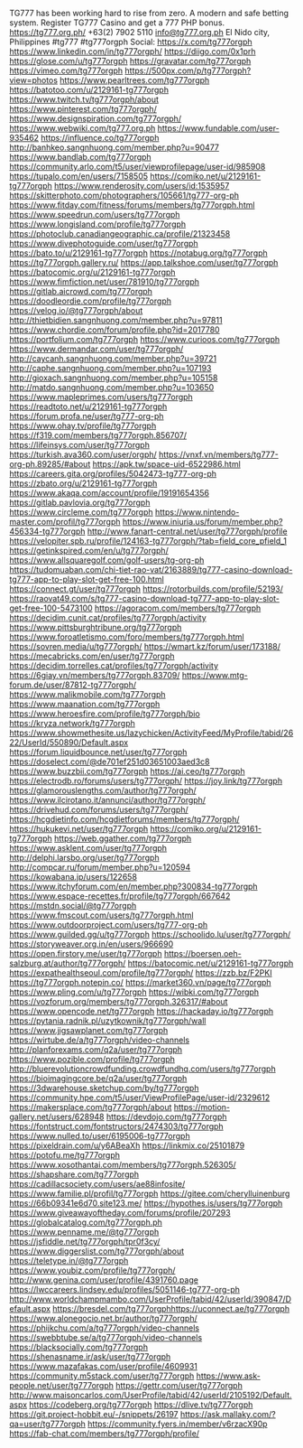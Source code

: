 TG777 has been working hard to rise from zero. A modern and safe betting system. Register TG777 Casino and get a 777 PHP bonus.
<a href="https://tg777.org.ph/">https://tg777.org.ph/</a>
+63(2) 7902 5110
info@tg777.org.ph
El Nido city, Philippines
#tg777 #tg777orgph
Social:
<a href="https://x.com/tg777orgph">https://x.com/tg777orgph</a>
<a href="https://www.linkedin.com/in/tg777orgph/">https://www.linkedin.com/in/tg777orgph/</a>
<a href="https://diigo.com/0x1prh">https://diigo.com/0x1prh</a>
<a href="https://glose.com/u/tg777orgph">https://glose.com/u/tg777orgph</a>
<a href="https://gravatar.com/tg777orgph">https://gravatar.com/tg777orgph</a>
<a href="https://vimeo.com/tg777orgph">https://vimeo.com/tg777orgph</a>
<a href="https://500px.com/p/tg777orgph?view=photos">https://500px.com/p/tg777orgph?view=photos</a>
<a href="https://www.pearltrees.com/tg777orgph">https://www.pearltrees.com/tg777orgph</a>
<a href="https://batotoo.com/u/2129161-tg777orgph">https://batotoo.com/u/2129161-tg777orgph</a>
<a href="https://www.twitch.tv/tg777orgph/about">https://www.twitch.tv/tg777orgph/about</a>
<a href="https://www.pinterest.com/tg777orgph/">https://www.pinterest.com/tg777orgph/</a>
<a href="https://www.designspiration.com/tg777orgph/">https://www.designspiration.com/tg777orgph/</a>
<a href="https://www.webwiki.com/tg777.org.ph">https://www.webwiki.com/tg777.org.ph</a>
<a href="https://www.fundable.com/user-935462">https://www.fundable.com/user-935462</a>
<a href="https://influence.co/tg777orgph">https://influence.co/tg777orgph</a>
<a href="http://banhkeo.sangnhuong.com/member.php?u=90477">http://banhkeo.sangnhuong.com/member.php?u=90477</a>
<a href="https://www.bandlab.com/tg777orgph">https://www.bandlab.com/tg777orgph</a>
<a href="https://community.arlo.com/t5/user/viewprofilepage/user-id/985908">https://community.arlo.com/t5/user/viewprofilepage/user-id/985908</a>
<a href="https://tupalo.com/en/users/7158505">https://tupalo.com/en/users/7158505</a>
<a href="https://comiko.net/u/2129161-tg777orgph">https://comiko.net/u/2129161-tg777orgph</a>
<a href="https://www.renderosity.com/users/id:1535957">https://www.renderosity.com/users/id:1535957</a>
<a href="https://skitterphoto.com/photographers/105661/tg777-org-ph">https://skitterphoto.com/photographers/105661/tg777-org-ph</a>
<a href="https://www.fitday.com/fitness/forums/members/tg777orgph.html">https://www.fitday.com/fitness/forums/members/tg777orgph.html</a>
<a href="https://www.speedrun.com/users/tg777orgph">https://www.speedrun.com/users/tg777orgph</a>
<a href="https://www.longisland.com/profile/tg777orgph">https://www.longisland.com/profile/tg777orgph</a>
<a href="https://photoclub.canadiangeographic.ca/profile/21323458">https://photoclub.canadiangeographic.ca/profile/21323458</a>
<a href="https://www.divephotoguide.com/user/tg777orgph">https://www.divephotoguide.com/user/tg777orgph</a>
<a href="https://bato.to/u/2129161-tg777orgph">https://bato.to/u/2129161-tg777orgph</a>
<a href="https://notabug.org/tg777orgph">https://notabug.org/tg777orgph</a>
<a href="https://tg777orgph.gallery.ru/">https://tg777orgph.gallery.ru/</a>
<a href="https://app.talkshoe.com/user/tg777orgph">https://app.talkshoe.com/user/tg777orgph</a>
<a href="https://batocomic.org/u/2129161-tg777orgph">https://batocomic.org/u/2129161-tg777orgph</a>
<a href="https://www.fimfiction.net/user/781910/tg777orgph">https://www.fimfiction.net/user/781910/tg777orgph</a>
<a href="https://gitlab.aicrowd.com/tg777orgph">https://gitlab.aicrowd.com/tg777orgph</a>
<a href="https://doodleordie.com/profile/tg777orgph">https://doodleordie.com/profile/tg777orgph</a>
<a href="https://velog.io/@tg777orgph/about">https://velog.io/@tg777orgph/about</a>
<a href="http://thietbidien.sangnhuong.com/member.php?u=97811">http://thietbidien.sangnhuong.com/member.php?u=97811</a>
<a href="https://www.chordie.com/forum/profile.php?id=2017780">https://www.chordie.com/forum/profile.php?id=2017780</a>
<a href="https://portfolium.com/tg777orgph">https://portfolium.com/tg777orgph</a>
<a href="https://www.curioos.com/tg777orgph">https://www.curioos.com/tg777orgph</a>
<a href="https://www.dermandar.com/user/tg777orgph/">https://www.dermandar.com/user/tg777orgph/</a>
<a href="http://caycanh.sangnhuong.com/member.php?u=39721">http://caycanh.sangnhuong.com/member.php?u=39721</a>
<a href="http://caphe.sangnhuong.com/member.php?u=107193">http://caphe.sangnhuong.com/member.php?u=107193</a>
<a href="http://gioxach.sangnhuong.com/member.php?u=105158">http://gioxach.sangnhuong.com/member.php?u=105158</a>
<a href="http://matdo.sangnhuong.com/member.php?u=103650">http://matdo.sangnhuong.com/member.php?u=103650</a>
<a href="https://www.mapleprimes.com/users/tg777orgph">https://www.mapleprimes.com/users/tg777orgph</a>
<a href="https://readtoto.net/u/2129161-tg777orgph">https://readtoto.net/u/2129161-tg777orgph</a>
<a href="https://forum.profa.ne/user/tg777-org-ph">https://forum.profa.ne/user/tg777-org-ph</a>
<a href="https://www.ohay.tv/profile/tg777orgph">https://www.ohay.tv/profile/tg777orgph</a>
<a href="https://f319.com/members/tg777orgph.856707/">https://f319.com/members/tg777orgph.856707/</a>
<a href="https://lifeinsys.com/user/tg777orgph">https://lifeinsys.com/user/tg777orgph</a>
<a href="https://turkish.ava360.com/user/orgph/">https://turkish.ava360.com/user/orgph/</a>
<a href="https://vnxf.vn/members/tg777-org-ph.89285/#about">https://vnxf.vn/members/tg777-org-ph.89285/#about</a>
<a href="https://apk.tw/space-uid-6522986.html">https://apk.tw/space-uid-6522986.html</a>
<a href="https://careers.gita.org/profiles/5042473-tg777-org-ph">https://careers.gita.org/profiles/5042473-tg777-org-ph</a>
<a href="https://zbato.org/u/2129161-tg777orgph">https://zbato.org/u/2129161-tg777orgph</a>
<a href="https://www.akaqa.com/account/profile/19191654356">https://www.akaqa.com/account/profile/19191654356</a>
<a href="https://gitlab.pavlovia.org/tg777orgph">https://gitlab.pavlovia.org/tg777orgph</a>
<a href="https://www.circleme.com/tg777orgph">https://www.circleme.com/tg777orgph</a>
<a href="https://www.nintendo-master.com/profil/tg777orgph">https://www.nintendo-master.com/profil/tg777orgph</a>
<a href="https://www.iniuria.us/forum/member.php?456334-tg777orgph">https://www.iniuria.us/forum/member.php?456334-tg777orgph</a>
<a href="http://www.fanart-central.net/user/tg777orgph/profile">http://www.fanart-central.net/user/tg777orgph/profile</a>
<a href="https://velopiter.spb.ru/profile/124163-tg777orgph/?tab=field_core_pfield_1">https://velopiter.spb.ru/profile/124163-tg777orgph/?tab=field_core_pfield_1</a>
<a href="https://getinkspired.com/en/u/tg777orgph/">https://getinkspired.com/en/u/tg777orgph/</a>
<a href="https://www.allsquaregolf.com/golf-users/tg-org-ph">https://www.allsquaregolf.com/golf-users/tg-org-ph</a>
<a href="https://tudomuaban.com/chi-tiet-rao-vat/2163889/tg777-casino-download-tg777-app-to-play-slot-get-free-100.html">https://tudomuaban.com/chi-tiet-rao-vat/2163889/tg777-casino-download-tg777-app-to-play-slot-get-free-100.html</a>
<a href="https://connect.gt/user/tg777orgph">https://connect.gt/user/tg777orgph</a>
<a href="https://rotorbuilds.com/profile/52193/">https://rotorbuilds.com/profile/52193/</a>
<a href="https://raovat49.com/s/tg777-casino-download-tg777-app-to-play-slot-get-free-100-5473100">https://raovat49.com/s/tg777-casino-download-tg777-app-to-play-slot-get-free-100-5473100</a>
<a href="https://agoracom.com/members/tg777orgph">https://agoracom.com/members/tg777orgph</a>
<a href="https://decidim.cunit.cat/profiles/tg777orgph/activity">https://decidim.cunit.cat/profiles/tg777orgph/activity</a>
<a href="https://www.pittsburghtribune.org/tg777orgph">https://www.pittsburghtribune.org/tg777orgph</a>
<a href="https://www.foroatletismo.com/foro/members/tg777orgph.html">https://www.foroatletismo.com/foro/members/tg777orgph.html</a>
<a href="https://sovren.media/u/tg777orgph/">https://sovren.media/u/tg777orgph/</a>
<a href="https://wmart.kz/forum/user/173188/">https://wmart.kz/forum/user/173188/</a>
<a href="https://mecabricks.com/en/user/tg777orgph">https://mecabricks.com/en/user/tg777orgph</a>
<a href="https://decidim.torrelles.cat/profiles/tg777orgph/activity">https://decidim.torrelles.cat/profiles/tg777orgph/activity</a>
<a href="https://6giay.vn/members/tg777orgph.83709/">https://6giay.vn/members/tg777orgph.83709/</a>
<a href="https://www.mtg-forum.de/user/87812-tg777orgph/">https://www.mtg-forum.de/user/87812-tg777orgph/</a>
<a href="https://www.malikmobile.com/tg777orgph">https://www.malikmobile.com/tg777orgph</a>
<a href="https://www.maanation.com/tg777orgph">https://www.maanation.com/tg777orgph</a>
<a href="https://www.heroesfire.com/profile/tg777orgph/bio">https://www.heroesfire.com/profile/tg777orgph/bio</a>
<a href="https://kryza.network/tg777orgph">https://kryza.network/tg777orgph</a>
<a href="https://www.showmethesite.us/lazychicken/ActivityFeed/MyProfile/tabid/2622/UserId/550890/Default.aspx">https://www.showmethesite.us/lazychicken/ActivityFeed/MyProfile/tabid/2622/UserId/550890/Default.aspx</a>
<a href="https://forum.liquidbounce.net/user/tg777orgph">https://forum.liquidbounce.net/user/tg777orgph</a>
<a href="https://doselect.com/@de701ef251d03651003aed3c8">https://doselect.com/@de701ef251d03651003aed3c8</a>
<a href="https://www.buzzbii.com/tg777orgph">https://www.buzzbii.com/tg777orgph</a>
<a href="https://ai.ceo/tg777orgph">https://ai.ceo/tg777orgph</a>
<a href="https://electrodb.ro/forums/users/tg777orgph/">https://electrodb.ro/forums/users/tg777orgph/</a>
<a href="https://joy.link/tg777orgph">https://joy.link/tg777orgph</a>
<a href="https://glamorouslengths.com/author/tg777orgph/">https://glamorouslengths.com/author/tg777orgph/</a>
<a href="https://www.ilcirotano.it/annunci/author/tg777orgph/">https://www.ilcirotano.it/annunci/author/tg777orgph/</a>
<a href="https://drivehud.com/forums/users/tg777orgph/">https://drivehud.com/forums/users/tg777orgph/</a>
<a href="https://hcgdietinfo.com/hcgdietforums/members/tg777orgph/">https://hcgdietinfo.com/hcgdietforums/members/tg777orgph/</a>
<a href="https://hukukevi.net/user/tg777orgph">https://hukukevi.net/user/tg777orgph</a>
<a href="https://comiko.org/u/2129161-tg777orgph">https://comiko.org/u/2129161-tg777orgph</a>
<a href="https://web.ggather.com/tg777orgph">https://web.ggather.com/tg777orgph</a>
<a href="https://www.asklent.com/user/tg777orgph">https://www.asklent.com/user/tg777orgph</a>
<a href="http://delphi.larsbo.org/user/tg777orgph">http://delphi.larsbo.org/user/tg777orgph</a>
<a href="http://compcar.ru/forum/member.php?u=120594">http://compcar.ru/forum/member.php?u=120594</a>
<a href="https://kowabana.jp/users/122658">https://kowabana.jp/users/122658</a>
<a href="https://www.itchyforum.com/en/member.php?300834-tg777orgph">https://www.itchyforum.com/en/member.php?300834-tg777orgph</a>
<a href="https://www.espace-recettes.fr/profile/tg777orgph/667642">https://www.espace-recettes.fr/profile/tg777orgph/667642</a>
<a href="https://mstdn.social/@tg777orgph">https://mstdn.social/@tg777orgph</a>
<a href="https://www.fmscout.com/users/tg777orgph.html">https://www.fmscout.com/users/tg777orgph.html</a>
<a href="https://www.outdoorproject.com/users/tg777-org-ph">https://www.outdoorproject.com/users/tg777-org-ph</a>
<a href="https://www.guilded.gg/u/tg777orgph">https://www.guilded.gg/u/tg777orgph</a>
<a href="https://schoolido.lu/user/tg777orgph/">https://schoolido.lu/user/tg777orgph/</a>
<a href="https://storyweaver.org.in/en/users/966690">https://storyweaver.org.in/en/users/966690</a>
<a href="https://open.firstory.me/user/tg777orgph">https://open.firstory.me/user/tg777orgph</a>
<a href="https://boersen.oeh-salzburg.at/author/tg777orgph/">https://boersen.oeh-salzburg.at/author/tg777orgph/</a>
<a href="https://batocomic.net/u/2129161-tg777orgph">https://batocomic.net/u/2129161-tg777orgph</a>
<a href="https://expathealthseoul.com/profile/tg777orgph/">https://expathealthseoul.com/profile/tg777orgph/</a>
<a href="https://zzb.bz/F2PKI">https://zzb.bz/F2PKI</a>
<a href="https://tg777orgph.notepin.co/">https://tg777orgph.notepin.co/</a>
<a href="https://market360.vn/page/tg777orgph">https://market360.vn/page/tg777orgph</a>
<a href="https://www.pling.com/u/tg777orgph">https://www.pling.com/u/tg777orgph</a>
<a href="https://wibki.com/tg777orgph">https://wibki.com/tg777orgph</a>
<a href="https://vozforum.org/members/tg777orgph.326317/#about">https://vozforum.org/members/tg777orgph.326317/#about</a>
<a href="https://www.opencode.net/tg777orgph">https://www.opencode.net/tg777orgph</a>
<a href="https://hackaday.io/tg777orgph">https://hackaday.io/tg777orgph</a>
<a href="https://pytania.radnik.pl/uzytkownik/tg777orgph/wall">https://pytania.radnik.pl/uzytkownik/tg777orgph/wall</a>
<a href="https://www.jigsawplanet.com/tg777orgph">https://www.jigsawplanet.com/tg777orgph</a>
<a href="https://wirtube.de/a/tg777orgph/video-channels">https://wirtube.de/a/tg777orgph/video-channels</a>
<a href="http://planforexams.com/q2a/user/tg777orgph">http://planforexams.com/q2a/user/tg777orgph</a>
<a href="https://www.pozible.com/profile/tg777orgph">https://www.pozible.com/profile/tg777orgph</a>
<a href="http://bluerevolutioncrowdfunding.crowdfundhq.com/users/tg777orgph">http://bluerevolutioncrowdfunding.crowdfundhq.com/users/tg777orgph</a>
<a href="https://bioimagingcore.be/q2a/user/tg777orgph">https://bioimagingcore.be/q2a/user/tg777orgph</a>
<a href="https://3dwarehouse.sketchup.com/by/tg777orgph">https://3dwarehouse.sketchup.com/by/tg777orgph</a>
<a href="https://community.hpe.com/t5/user/ViewProfilePage/user-id/2329612">https://community.hpe.com/t5/user/ViewProfilePage/user-id/2329612</a>
<a href="https://makersplace.com/tg777orgph/about">https://makersplace.com/tg777orgph/about</a>
<a href="https://motion-gallery.net/users/628948">https://motion-gallery.net/users/628948</a>
<a href="https://devdojo.com/tg777orgph">https://devdojo.com/tg777orgph</a>
<a href="https://fontstruct.com/fontstructors/2474303/tg777orgph">https://fontstruct.com/fontstructors/2474303/tg777orgph</a>
<a href="https://www.nulled.to/user/6195006-tg777orgph">https://www.nulled.to/user/6195006-tg777orgph</a>
<a href="https://pixeldrain.com/u/y6ABeaXh">https://pixeldrain.com/u/y6ABeaXh</a>
<a href="https://linkmix.co/25101879">https://linkmix.co/25101879</a>
<a href="https://potofu.me/tg777orgph">https://potofu.me/tg777orgph</a>
<a href="https://www.xosothantai.com/members/tg777orgph.526305/">https://www.xosothantai.com/members/tg777orgph.526305/</a>
<a href="https://shapshare.com/tg777orgph">https://shapshare.com/tg777orgph</a>
<a href="https://cadillacsociety.com/users/ae88infosite/">https://cadillacsociety.com/users/ae88infosite/</a>
<a href="https://www.familie.pl/profil/tg777orgph">https://www.familie.pl/profil/tg777orgph</a>
<a href="https://gitee.com/cherylluinenburg">https://gitee.com/cherylluinenburg</a>
<a href="https://66b09341e6d70.site123.me/">https://66b09341e6d70.site123.me/</a>
<a href="https://hypothes.is/users/tg777orgph">https://hypothes.is/users/tg777orgph</a>
<a href="https://www.giveawayoftheday.com/forums/profile/207293">https://www.giveawayoftheday.com/forums/profile/207293</a>
<a href="https://globalcatalog.com/tg777orgph.ph">https://globalcatalog.com/tg777orgph.ph</a>
<a href="https://www.penname.me/@tg777orgph">https://www.penname.me/@tg777orgph</a>
<a href="https://jsfiddle.net/tg777orgph/tpr0f3cy/">https://jsfiddle.net/tg777orgph/tpr0f3cy/</a>
<a href="https://www.diggerslist.com/tg777orgph/about">https://www.diggerslist.com/tg777orgph/about</a>
<a href="https://teletype.in/@tg777orgph">https://teletype.in/@tg777orgph</a>
<a href="https://www.youbiz.com/profile/tg777orgph/">https://www.youbiz.com/profile/tg777orgph/</a>
<a href="http://www.genina.com/user/profile/4391760.page">http://www.genina.com/user/profile/4391760.page</a>
<a href="https://lwccareers.lindsey.edu/profiles/5051146-tg777-org-ph">https://lwccareers.lindsey.edu/profiles/5051146-tg777-org-ph</a>
<a href="http://www.worldchampmambo.com/UserProfile/tabid/42/userId/390847/Default.aspx">http://www.worldchampmambo.com/UserProfile/tabid/42/userId/390847/Default.aspx</a>
<a href="https://bresdel.com/tg777orgphhttps://uconnect.ae/tg777orgph">https://bresdel.com/tg777orgphhttps://uconnect.ae/tg777orgph</a>
<a href="https://www.alonegocio.net.br/author/tg777orgph/">https://www.alonegocio.net.br/author/tg777orgph/</a>
<a href="https://phijkchu.com/a/tg777orgph/video-channels">https://phijkchu.com/a/tg777orgph/video-channels</a>
<a href="https://swebbtube.se/a/tg777orgph/video-channels">https://swebbtube.se/a/tg777orgph/video-channels</a>
<a href="https://blacksocially.com/tg777orgph">https://blacksocially.com/tg777orgph</a>
<a href="https://shenasname.ir/ask/user/tg777orgph">https://shenasname.ir/ask/user/tg777orgph</a>
<a href="https://www.mazafakas.com/user/profile/4609931">https://www.mazafakas.com/user/profile/4609931</a>
<a href="https://community.m5stack.com/user/tg777orgph">https://community.m5stack.com/user/tg777orgph</a>
<a href="https://www.ask-people.net/user/tg777orgph">https://www.ask-people.net/user/tg777orgph</a>
<a href="https://gettr.com/user/tg777orgph">https://gettr.com/user/tg777orgph</a>
<a href="http://www.maisoncarlos.com/UserProfile/tabid/42/userId/2105192/Default.aspx">http://www.maisoncarlos.com/UserProfile/tabid/42/userId/2105192/Default.aspx</a>
<a href="https://codeberg.org/tg777orgph">https://codeberg.org/tg777orgph</a>
<a href="https://dlive.tv/tg777orgph">https://dlive.tv/tg777orgph</a>
<a href="https://git.project-hobbit.eu/-/snippets/26197">https://git.project-hobbit.eu/-/snippets/26197</a>
<a href="https://ask.mallaky.com/?qa=user/tg777orgph">https://ask.mallaky.com/?qa=user/tg777orgph</a>
<a href="https://community.fyers.in/member/v6rzacX90p">https://community.fyers.in/member/v6rzacX90p</a>
<a href="https://fab-chat.com/members/tg777orgph/profile/">https://fab-chat.com/members/tg777orgph/profile/</a>